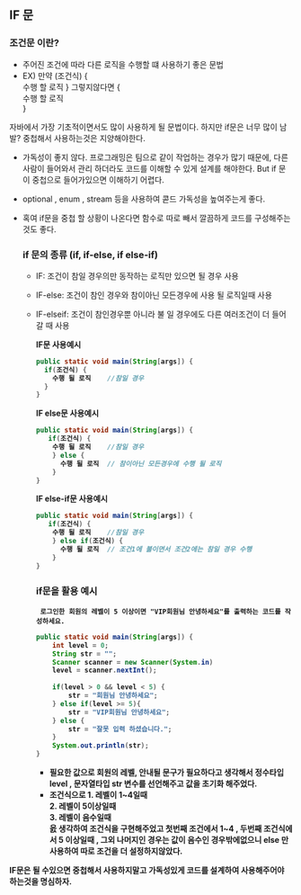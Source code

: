 ## IF 문

### 조건문 이란?
- 주어진 조건에 따라 다른 로직을 수행할 떄 사용하기 좋은 문법
- EX) 만약 (조건식) {<br>
수행 할 로직
} 그렇지않다면 {<br>
수행 할 로직 <br>
}<br>


자바에서 가장 기초적이면서도 많이 사용하게 될 문법이다. 하지만 if문은 너무 많이 남발? 중첩해서 사용하는것은 지양해야한다.
- 가독성이 좋지 않다. 프로그래밍은 팀으로 같이 작업하는 경우가 많기 때문에, 다른 사람이 들어와서 관리 하더라도 코드를 이해할 수 있게 설계를 해야한다. But if 문이 중첩으로 들어가있으면 이해하기 어렵다.
- optional , enum , stream 등을 사용하여 콛드 가독성을 높여주는게 좋다.
- 혹여 if문을 중첩 할 상황이 나온다면 함수로 따로 빼서 깔끔하게 코드를 구성해주는것도 좋다.

  ### if 문의 종류 (if, if-else, if else-if)

  - IF: 조건이 참일 경우의만 동작하는 로직만 있으면 될 경우 사용
  - IF-else: 조건이 참인 경우와 참이아닌 모든경우에 사용 될 로직일때 사용
  - IF-elseif: 조건이 참인경우뿐 아니라 불 일 경우에도 다른 여러조건이 더 들어갈 때 사용
 

    <b>IF문 사용예시
    ```java
    public static void main(String[args]) {
      if(조건식) {
        수행 될 로직    //참일 경우
      }
    }
    ```
    <b>IF else문 사용예시
    ```java
    public static void main(String[args]) {
       if(조건식) {
        수행 될 로직    //참일 경우
        } else {
          수행 될 로직  // 참이아닌 모든경우에 수행 될 로직
        }
    }
    ```

    <b>IF else-if문 사용예시
    ```java
    public static void main(String[args]) {
       if(조건식) {
        수행 될 로직    //참일 경우
        } else if(조건식) {
          수행 될 로직  // 조건1에 불이면서 조건2에는 참일 경우 수행
        }
    }
    ```

    ### if문을 활용 예시

    ```
     로그인한 회원의 레벨이 5 이상이면 "VIP회원님 안녕하세요"를 출력하는 코드를 작성하세요. 
    ```

    ```java
    public static void main(String[args]) {
        int level = 0;
        String str = "";
        Scanner scanner = new Scanner(System.in)
        level = scanner.nextInt();
        
        if(level > 0 && level < 5) {
            str = "회원님 안녕하세요";
        } else if(level >= 5){
            str = "VIP회원님 안녕하세요";
        } else {
            str = "잘못 입력 하셨습니다.";
        }
        System.out.println(str);
    }
    
    ```

    - 필요한 값으로 회원의 레벨, 안내될 문구가 필요하다고 생각해서 정수타입 level , 문자열타입 str 변수를 선언해주고 값을 초기화 해주었다.
    - 조건식으로 1. 레벨이 1~4일때 <br>
                2. 레벨이 5이상일때<br>
                3. 레벨이 음수일때 <br>
      읈 생각하여 조건식을 구현해주었고 첫번째 조건에서 1~4 , 두번째 조건식에서 5 이상일때 , 그외 나머지인 경우는 값이 음수인 경우밖에없으니 else 만 사용하여 따로 조건을 더 설정하지않았다.

<b>IF문은 될 수있으면 중첩해서 사용하지말고 가독성있게 코드를 설계하여 사용해주어야 하는것을 명심하자.
